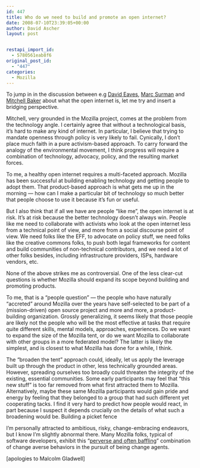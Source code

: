 ```yaml
---
id: 447
title: Who do we need to build and promote an open internet?
date: 2008-07-10T23:39:05+00:00
author: David Ascher
layout: post


restapi_import_id:
  - 5780561eab8f6
original_post_id:
  - "447"
categories:
  - Mozilla
---
```

To jump in in the discussion between e.g [David Eaves](http://eaves.ca/2008/06/10/the-open-web-is-a-social-movement/), [Marc Surman](http://commonspace.typepad.com/commonspace/2008/06/scaffolding-support-investment-mofo-1.html#comments) and [Mitchell Baker](http://blog.lizardwrangler.com/2008/07/10/a-second-view-of-the-open-internet/) about what the open internet is, let me try and insert a bridging perspective.

Mitchell, very grounded in the Mozilla project, comes at the problem from the technology angle. I certainly agree that without a technological basis, it&#8217;s hard to make any kind of internet. In particular, I believe that trying to mandate openness through policy is very likely to fail. Cynically, I don&#8217;t place much faith in a pure activism-based approach. To carry forward the analogy of the environmental movement, I think progress will require a combination of technology, advocacy, policy, and the resulting market forces.

To me, a healthy open internet requires a multi-faceted approach. Mozilla has been successful at building enabling technology and getting people to adopt them. That product-based approach is what gets me up in the morning &#8212; how can I make a particular bit of technology so much better that people choose to use it because it&#8217;s fun or useful.

But I also think that if all we have are people &#8220;like me&#8221;, the open internet is at risk. It&#8217;s at risk because the better technology doesn&#8217;t always win. People like me need to collaborate with activists who look at the open internet less from a technical point of view, and more from a social discourse point of view. We need folks like the EFF, to advocate on policy stuff, we need folks like the creative commons folks, to push both legal frameworks for content and build communities of non-technical contributors, and we need a lot of other folks besides, including infrastructure providers, ISPs, hardware vendors, etc.

None of the above strikes me as controversial. One of the less clear-cut questions is whether Mozilla should expand its scope beyond building and promoting products.

To me, that is a &#8220;people question&#8221; &#8212; the people who have naturally &#8220;accreted&#8221; around Mozilla over the years have self-selected to be part of a (mission-driven) open source project and more and more, a product-building organization. Grossly generalizing, it seems likely that those people are likely not the people who will be the most effective at tasks that require quite different skills, mental models, approaches, experiences. Do we want to expand the size of the Mozilla tent, or do we want Mozilla to collaborate with other groups in a more federated model? The latter is likely the simplest, and is closest to what Mozilla has done for a while, I think.

The &#8220;broaden the tent&#8221; approach could, ideally, let us apply the leverage built up through the product in other, less technically grounded areas. However, spreading ourselves too broadly could threaten the integrity of the existing, essential communities. Some early participants may feel that &#8220;this new stuff&#8221; is too far removed from what first attracted them to Mozilla. Alternatively, maybe these same Mozilla participants would gain pride and energy by feeling that they belonged to a group that had such different yet cooperating tacks. I find it very hard to predict how people would react, in part because I suspect it depends crucially on the details of what such a broadening would be. Building a picket fence

I&#8217;m personally attracted to ambitious, risky, change-embracing endeavors, but I know I&#8217;m slightly abnormal there. Many Mozilla folks, typical of software developers, exhibit this &#8220;[perverse and often baffling](http://thisamericanlife.org/Radio_Episode.aspx?episode=348)&#8221; combination of change averse behaviors in the pursuit of being change agents.

[apologies to Malcolm Gladwell]